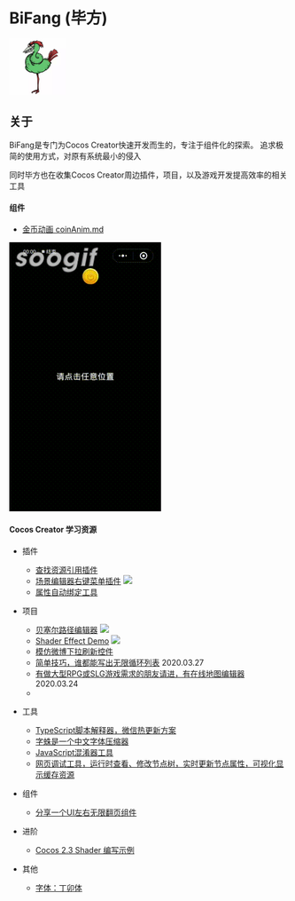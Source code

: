 # BiFang (毕方)

<img src="./document/image/BiFang.jpg" width="20%"/>

## 关于
BiFang是专门为Cocos Creator快速开发而生的，专注于组件化的探索。
追求极简的使用方式，对原有系统最小的侵入

同时毕方也在收集Cocos Creator周边插件，项目，以及游戏开发提高效率的相关工具

#### 组件

* [金币动画 coinAnim.md](./document/coinAnim.md)

![](./document/image/coinanim.gif)

#### Cocos Creator 学习资源
+ 插件
  + [查找资源引用插件](https://forum.cocos.org/t/topic/90565)
  + [场景编辑器右键菜单插件](https://github.com/caogtaa/CCSceneMenu/tree/master)  ![](https://img.shields.io/badge/v2.2.2-lightgrey.svg)
  + [属性自动绑定工具](https://forum.cocos.org/t/topic/91159)
+ 项目
  + [贝塞尔路径编辑器](https://github.com/csdjk/BezierCurvePathCreater) ![](https://img.shields.io/badge/v2.2.2-lightgrey.svg)
  + [Shader Effect Demo](https://github.com/zhitaocai/CocosCreatorShaderEffectDemo) ![](https://img.shields.io/badge/v2.2.1-lightgrey.svg)
  + [模仿微博下拉刷新控件](https://github.com/baiguo/cocos-pull-to-refresh)
  + [简单技巧，谁都能写出无限循环列表](https://forum.cocos.org/t/topic/90647/9) 2020.03.27
  + [有做大型RPG或SLG游戏需求的朋友请进，有在线地图编辑器](https://forum.cocos.org/t/rpg-slg/90542) 2020.03.24
  + 
+ 工具
  + [TypeScript脚本解释器，微信热更新方案](https://gitee.com/jianyumofa/qyscript)
  + [字蛛是一个中文字体压缩器](http://font-spider.org/)
  + [JavaScript混淆器工具](https://github.com/javascript-obfuscator/javascript-obfuscator)
  + [网页调试工具，运行时查看、修改节点树，实时更新节点属性，可视化显示缓存资源](https://github.com/potato47/ccc-devtools)
  
+ 组件
  + [分享一个UI左右无限翻页组件](https://forum.cocos.org/t/ui/91675)

+ 进阶
  + [Cocos 2.3 Shader 编写示例](https://forum.cocos.org/t/cocos-2-3-shader/90789)
  
+ 其他
  + [字体：丁卯体](https://3type.cn/fonts/dinkie_bitmap/index.html)
  
  
